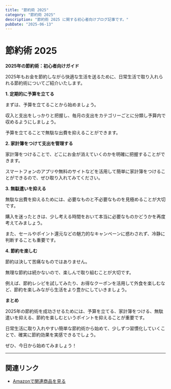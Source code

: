 ```yaml
---
title: "節約術 2025"
category: "節約術 2025"
description: "節約術 2025 に関する初心者向けブログ記事です。"
pubDate: "2025-06-13"
---
```


# 節約術 2025

**2025年の節約術：初心者向けガイド**

2025年もお金を節約しながら快適な生活を送るために、日常生活で取り入れられる節約術についてご紹介いたします。



**1. 定期的に予算を立てる**

まずは、予算を立てることから始めましょう。

収入と支出をしっかりと把握し、毎月の支出をカテゴリーごとに分類し予算内で収めるようにしましょう。

予算を立てることで無駄な出費を抑えることができます。



**2. 家計簿をつけて支出を管理する**

家計簿をつけることで、どこにお金が消えていくのかを明確に把握することができます。

スマートフォンのアプリや無料のサイトなどを活用して簡単に家計簿をつけることができるので、ぜひ取り入れてみてください。



**3. 無駄遣いを抑える**

無駄な出費を抑えるためには、必要なものと不必要なものを見極めることが大切です。

購入を迷ったときは、少し考える時間をおいて本当に必要なものかどうかを再度考えてみましょう。

また、セールやポイント還元などの魅力的なキャンペーンに惑わされず、冷静に判断することも重要です。



**4. 節約を楽しむ**

節約は決して苦痛なものではありません。

無理な節約は続かないので、楽しんで取り組むことが大切です。

例えば、節約レシピを試してみたり、お得なクーポンを活用して外食を楽しむなど、節約を楽しみながら生活をより豊かにしていきましょう。



**まとめ**

2025年の節約術を成功させるためには、予算を立てる、家計簿をつける、無駄遣いを抑える、節約を楽しむというポイントを抑えることが重要です。

日常生活に取り入れやすい簡単な節約術から始めて、少しずつ習慣化していくことで、確実に節約効果を実感できるでしょう。

ぜひ、今日から始めてみましょう！

---

## 関連リンク

- [Amazonで関連商品を見る](https://www.amazon.co.jp/s?k=%E7%AF%80%E7%B4%84%E8%A1%93+2025&tag=autowritehubai-22)
